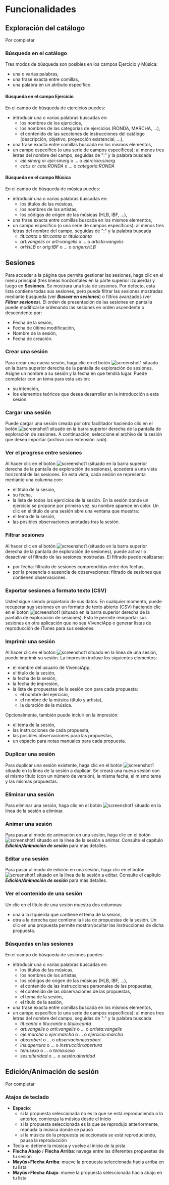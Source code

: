 # Funcionalidades
## Exploración del catálogo
Por completar

### Búsqueda en el catálogo
Tres modos de búsqueda son posibles en los campos Ejercicio y Música:
- una o varias palabras,
- una frase exacta entre comillas,
- una palabra en un atributo específico.

#### Búsqueda en el campo Ejercicio
En el campo de búsqueda de ejercicios puedes:
- introducir una o varias palabras buscadas en:
    - los nombres de los ejercicios,
    - los nombres de las categorías de ejercicios (RONDA, MARCHA, ...),
    - el contenido de las secciones de instrucciones del catálogo (descripción, objetivo, proyección existencial, ...),
- una frase exacta entre comillas buscada en los mismos elementos,
- un campo específico (o una serie de campos específicos): al menos tres letras del nombre del campo, seguidas de ":" y la palabra buscada
    - *eje:sinerg* or *ejer:sinerg* o ... o *ejercicio:sinerg*
    - *cat:s* or *cate:RONDA* o ... o *categoría:RONDA*

#### Búsqueda en el campo Música
En el campo de búsqueda de música puedes:
- introducir una o varias palabras buscadas en:
    - los títulos de las músicas,
    - los nombres de los artistas,
    - los códigos de origen de las músicas (HLB, IBF, ...),
- una frase exacta entre comillas buscada en los mismos elementos,
- un campo específico (o una serie de campos específicos): al menos tres letras del nombre del campo, seguidas de ":" y la palabra buscada
    - *tit:canta* o *titr:canta* or *título:canta*
    - *art:vangelis* or *arti:vangelis* o ... o *artista:vangelis*
    - *ori:HLB* or *orig:IBF* o ... o *origen:HLB*

## Sesiones
Para acceder a la página que permite gestionar las sesiones, haga clic en el menú principal (tres líneas horizontales en la parte superior izquierda) y luego en **Sesiones**.
Se mostrará una lista de sesiones.
Por defecto, esta lista contiene todas sus sesiones, pero puede filtrar las sesiones mostradas mediante búsqueda (ver ***Buscar en sesiones***) o filtros avanzados (ver ***Filtrar sesiones***).
El orden de presentación de las sesiones en pantalla puede modificarse ordenando las sesiones en orden ascendente o descendente por:
- Fecha de la sesión,
- Fecha de última modificación,
- Nombre de la sesión,
- Fecha de creación.

### Crear una sesión
Para crear una nueva sesión, haga clic en el botón ![screenshot1](assets/help/es/images/SessionExplorationCreateSessionButton.png) situado en la barra superior derecha de la pantalla de exploración de sesiones.
Asigne un nombre a su sesión y la fecha en que tendrá lugar.
Puede completar con un tema para esta sesión:
- su intención,
- los elementos teóricos que desea desarrollar en la introducción a esta sesión.

### Cargar una sesión
Puede cargar una sesión creada por otro facilitador haciendo clic en el botón ![screenshot1](assets/help/es/images/SessionExplorationLoadSessionButton.png) situado en la barra superior derecha de la pantalla de exploración de sesiones.
A continuación, seleccione el archivo de la sesión que desea importar (archivo con extensión *.vab*).

### Ver el progreso entre sesiones
Al hacer clic en el botón ![screenshot1](assets/help/es/images/SessionExplorationHorizontalSessionNavigationButton.png) (situado en la barra superior derecha de la pantalla de exploración de sesiones), accederá a una vista horizontal de las sesiones.
En esta vista, cada sesión se representa mediante una columna con:
- el título de la sesión,
- su fecha,
- la lista de todos los ejercicios de la sesión.
En la sesión donde un ejercicio se propone por primera vez, su nombre aparece en color.
Un clic en el título de una sesión abre una ventana que muestra:
- el tema de la sesión,
- las posibles observaciones anotadas tras la sesión.

### Filtrar sesiones
Al hacer clic en el botón ![screenshot1](assets/help/es/images/SessionExplorationAdvancedFilterButton.png) (situado en la barra superior derecha de la pantalla de exploración de sesiones), puede activar o desactivar el filtrado de las sesiones mostradas.
El filtrado puede realizarse:
- por fecha: filtrado de sesiones comprendidas entre dos fechas,
- por la presencia o ausencia de observaciones: filtrado de sesiones que contienen observaciones.

### Exportar sesiones a formato texto (CSV)
Usted sigue siendo propietario de sus datos.
En cualquier momento, puede recuperar sus sesiones en un formato de texto abierto (CSV) haciendo clic en el botón ![screenshot1](assets/help/es/images/SessionExplorationExportToCSVButton.png) (situado en la barra superior derecha de la pantalla de exploración de sesiones).
Esto le permite reimportar sus sesiones en otra aplicación que no sea VivenciApp o generar listas de reproducción de iTunes para sus sesiones.

### Imprimir una sesión
Al hacer clic en el botón ![screenshot1](assets/help/es/images/SessionExplorationPrintSessionButton.png) situado en la línea de una sesión, puede imprimir su sesión.
La impresión incluye los siguientes elementos:
- el nombre del usuario de VivenciApp,
- el título de la sesión,
- la fecha de la sesión,
- la fecha de impresión,
- la lista de propuestas de la sesión con para cada propuesta:
  + el nombre del ejercicio,
  + el nombre de la música (título y artista),
  + la duración de la música.

Opcionalmente, también puede incluir en la impresión:
- el tema de la sesión,
- las instrucciones de cada propuesta,
- las posibles observaciones para las propuestas,
- un espacio para notas manuales para cada propuesta.

### Duplicar una sesión
Para duplicar una sesión existente, haga clic en el botón ![screenshot1](assets/help/es/images/SessionExplorationDuplicateSessionButton.png) situado en la línea de la sesión a duplicar.
Se creará una nueva sesión con el mismo título (con un número de versión), la misma fecha, el mismo tema y las mismas propuestas.

### Eliminar una sesión
Para eliminar una sesión, haga clic en el botón ![screenshot1](assets/help/es/images/SessionExplorationDeleteSessionButton.png) situado en la línea de la sesión a eliminar.

### Animar una sesión
Para pasar al modo de animación en una sesión, haga clic en el botón ![screenshot1](assets/help/es/images/SessionExplorationAnimateSessionButton.png) situado en la línea de la sesión a animar.
Consulte el capítulo ***Edición/Animación de sesión*** para más detalles.

### Editar una sesión
Para pasar al modo de edición en una sesión, haga clic en el botón ![screenshot1](assets/help/es/images/SessionExplorationEditSessionButton.png) situado en la línea de la sesión a editar.
Consulte el capítulo ***Edición/Animación de sesión*** para más detalles.

### Ver el contenido de una sesión
Un clic en el título de una sesión muestra dos columnas:
- una a la izquierda que contiene el tema de la sesión,
- otra a la derecha que contiene la lista de propuestas de la sesión. Un clic en una propuesta permite mostrar/ocultar las instrucciones de dicha propuesta.

### Búsquedas en las sesiones
En el campo de búsqueda de sesiones puedes:
- introducir una o varias palabras buscadas en:
    - los títulos de las músicas,
    - los nombres de los artistas,
    - los códigos de origen de las músicas (HLB, IBF, ...),
    - el contenido de las instrucciones personales de las propuestas,
    - el contenido de las observaciones de las propuestas, 
    - el tema de la sesión, 
    - el título de la sesión,
- una frase exacta entre comillas buscada en los mismos elementos,
- un campo específico (o una serie de campos específicos): al menos tres letras del nombre del campo, seguidas de ":" y la palabra buscada
    - *tit:canta* o *titu:canta* o *titulo:canta*
    - *art:vangelis* o *arti:vangelis* o ... o *artista:vangelis*
    - *eje:marcha* o *ejer:marcha* o ... o *ejercicio:marcha*
    - *obs:robert* o ... o *observaciones:robert*
    - *ins:apertura* o ... o *instrucción:apertura*
    - *tem:sexo* o ... o *tema:sexo*
    - *ses:alteridad* o ... o *sesión:alteridad*

## Edición/Animación de sesión
Por completar

### Atajos de teclado
- **Espacio**:
    - si la propuesta seleccionada no es la que se está reproduciendo o la anterior, comienza la música desde el inicio
    - si la propuesta seleccionada es la que se reprodujo anteriormente, reanuda la música donde se pausó
    - si la música de la propuesta seleccionada se está reproduciendo, pausa la reproducción
- Tecla **<**: detiene la música y vuelve al inicio de la pista
- **Flecha Abajo** / **Flecha Arriba**: navega entre las diferentes propuestas de tu sesión
- **Mayús+Flecha Arriba**: mueve la propuesta seleccionada hacia arriba en tu lista
- **Mayús+Flecha Abajo**: mueve la propuesta seleccionada hacia abajo en tu lista

